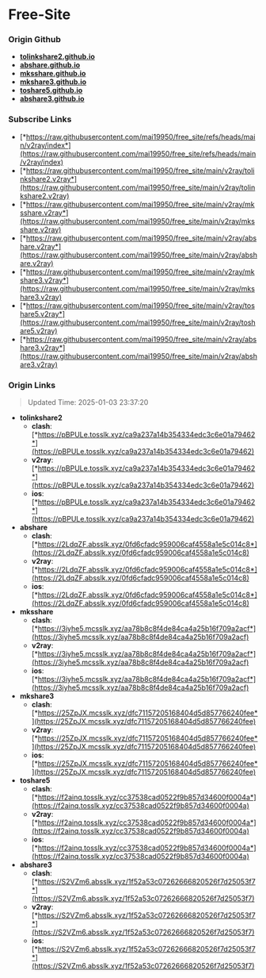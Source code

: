 # Free-Site

### Origin Github

- [**tolinkshare2.github.io**](https://github.com/tolinkshare2/tolinkshare2.github.io)
- [**abshare.github.io**](https://github.com/abshare/abshare.github.io)
- [**mksshare.github.io**](https://github.com/mksshare/mksshare.github.io)
- [**mkshare3.github.io**](https://github.com/mkshare3/mkshare3.github.io)
- [**toshare5.github.io**](https://github.com/toshare5/toshare5.github.io)
- [**abshare3.github.io**](https://github.com/abshare3/abshare3.github.io)

### Subscribe Links

- [*https://raw.githubusercontent.com/mai19950/free_site/refs/heads/main/v2ray/index*](https://raw.githubusercontent.com/mai19950/free_site/refs/heads/main/v2ray/index)
- [*https://raw.githubusercontent.com/mai19950/free_site/main/v2ray/tolinkshare2.v2ray*](https://raw.githubusercontent.com/mai19950/free_site/main/v2ray/tolinkshare2.v2ray)
- [*https://raw.githubusercontent.com/mai19950/free_site/main/v2ray/mksshare.v2ray*](https://raw.githubusercontent.com/mai19950/free_site/main/v2ray/mksshare.v2ray)
- [*https://raw.githubusercontent.com/mai19950/free_site/main/v2ray/abshare.v2ray*](https://raw.githubusercontent.com/mai19950/free_site/main/v2ray/abshare.v2ray)
- [*https://raw.githubusercontent.com/mai19950/free_site/main/v2ray/mkshare3.v2ray*](https://raw.githubusercontent.com/mai19950/free_site/main/v2ray/mkshare3.v2ray)
- [*https://raw.githubusercontent.com/mai19950/free_site/main/v2ray/toshare5.v2ray*](https://raw.githubusercontent.com/mai19950/free_site/main/v2ray/toshare5.v2ray)
- [*https://raw.githubusercontent.com/mai19950/free_site/main/v2ray/abshare3.v2ray*](https://raw.githubusercontent.com/mai19950/free_site/main/v2ray/abshare3.v2ray)

### Origin Links

> Updated Time: 2025-01-03 23:37:20

- **tolinkshare2**
  - **clash**: [*https://pBPULe.tosslk.xyz/ca9a237a14b354334edc3c6e01a79462*](https://pBPULe.tosslk.xyz/ca9a237a14b354334edc3c6e01a79462)
  - **v2ray**: [*https://pBPULe.tosslk.xyz/ca9a237a14b354334edc3c6e01a79462*](https://pBPULe.tosslk.xyz/ca9a237a14b354334edc3c6e01a79462)
  - **ios**: [*https://pBPULe.tosslk.xyz/ca9a237a14b354334edc3c6e01a79462*](https://pBPULe.tosslk.xyz/ca9a237a14b354334edc3c6e01a79462)
- **abshare**
  - **clash**: [*https://2LdqZF.absslk.xyz/0fd6cfadc959006caf4558a1e5c014c8*](https://2LdqZF.absslk.xyz/0fd6cfadc959006caf4558a1e5c014c8)
  - **v2ray**: [*https://2LdqZF.absslk.xyz/0fd6cfadc959006caf4558a1e5c014c8*](https://2LdqZF.absslk.xyz/0fd6cfadc959006caf4558a1e5c014c8)
  - **ios**: [*https://2LdqZF.absslk.xyz/0fd6cfadc959006caf4558a1e5c014c8*](https://2LdqZF.absslk.xyz/0fd6cfadc959006caf4558a1e5c014c8)
- **mksshare**
  - **clash**: [*https://3iyhe5.mcsslk.xyz/aa78b8c8f4de84ca4a25b16f709a2acf*](https://3iyhe5.mcsslk.xyz/aa78b8c8f4de84ca4a25b16f709a2acf)
  - **v2ray**: [*https://3iyhe5.mcsslk.xyz/aa78b8c8f4de84ca4a25b16f709a2acf*](https://3iyhe5.mcsslk.xyz/aa78b8c8f4de84ca4a25b16f709a2acf)
  - **ios**: [*https://3iyhe5.mcsslk.xyz/aa78b8c8f4de84ca4a25b16f709a2acf*](https://3iyhe5.mcsslk.xyz/aa78b8c8f4de84ca4a25b16f709a2acf)
- **mkshare3**
  - **clash**: [*https://25ZpJX.mcsslk.xyz/dfc71157205168404d5d857766240fee*](https://25ZpJX.mcsslk.xyz/dfc71157205168404d5d857766240fee)
  - **v2ray**: [*https://25ZpJX.mcsslk.xyz/dfc71157205168404d5d857766240fee*](https://25ZpJX.mcsslk.xyz/dfc71157205168404d5d857766240fee)
  - **ios**: [*https://25ZpJX.mcsslk.xyz/dfc71157205168404d5d857766240fee*](https://25ZpJX.mcsslk.xyz/dfc71157205168404d5d857766240fee)
- **toshare5**
  - **clash**: [*https://f2ainq.tosslk.xyz/cc37538cad0522f9b857d34600f0004a*](https://f2ainq.tosslk.xyz/cc37538cad0522f9b857d34600f0004a)
  - **v2ray**: [*https://f2ainq.tosslk.xyz/cc37538cad0522f9b857d34600f0004a*](https://f2ainq.tosslk.xyz/cc37538cad0522f9b857d34600f0004a)
  - **ios**: [*https://f2ainq.tosslk.xyz/cc37538cad0522f9b857d34600f0004a*](https://f2ainq.tosslk.xyz/cc37538cad0522f9b857d34600f0004a)
- **abshare3**
  - **clash**: [*https://S2VZm6.absslk.xyz/1f52a53c07262666820526f7d25053f7*](https://S2VZm6.absslk.xyz/1f52a53c07262666820526f7d25053f7)
  - **v2ray**: [*https://S2VZm6.absslk.xyz/1f52a53c07262666820526f7d25053f7*](https://S2VZm6.absslk.xyz/1f52a53c07262666820526f7d25053f7)
  - **ios**: [*https://S2VZm6.absslk.xyz/1f52a53c07262666820526f7d25053f7*](https://S2VZm6.absslk.xyz/1f52a53c07262666820526f7d25053f7)
